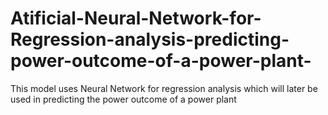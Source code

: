 # Atificial-Neural-Network-for-Regression-analysis-predicting-power-outcome-of-a-power-plant-
This model uses Neural Network for regression analysis which will later be used in predicting the power outcome of a power plant
